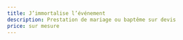 ```yaml
---
title: J’immortalise l’événement
description: Prestation de mariage ou baptême sur devis
price: sur mesure
---
```


